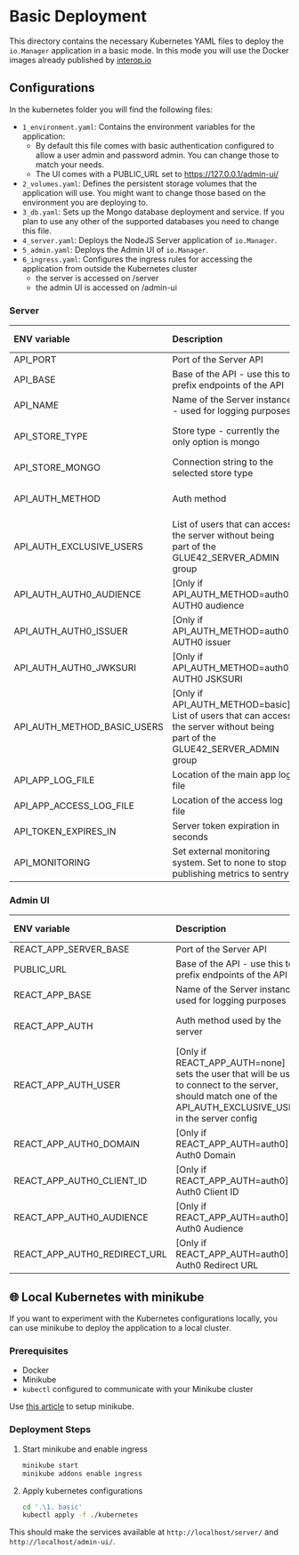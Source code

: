 # Basic Deployment 

This directory contains the necessary Kubernetes YAML files to deploy the `io.Manager` application in a basic mode. In this mode you will use the Docker images already published by [interop.io](http://interop.)

## Configurations

In the kubernetes folder you will find the following files:

- `1_environment.yaml`: Contains the environment variables for the application:
  - By default this file comes with basic authentication configured to allow a user admin and password admin. You can change those to match your needs.
  - The UI comes with a PUBLIC_URL set to https://127.0.0.1/admin-ui/
- `2_volumes.yaml`: Defines the persistent storage volumes that the application will use. You might want to change those based on the environment you are deploying to.
- `3_db.yaml`: Sets up the Mongo database deployment and service. If you plan to use any other of the supported databases you need to change this file.
- `4_server.yaml`: Deploys the NodeJS Server application of `io.Manager`.
- `5_admin.yaml`: Deploys the Admin UI of `io.Manager`.
- `6_ingress.yaml`: Configures the ingress rules for accessing the application from outside the Kubernetes cluster
  - the server is accessed on /server
  - the admin UI is accessed on /admin-ui

### Server

| ENV variable                | Description                                                                                                                                     | Default                          | Possible Values                  | 
| :-------------------------- | :---------------------------------------------------------------------------------------------------------------------------------------------- | :------------------------------- | :------------------------------- |
| API_PORT                    | Port of the Server API                                                                                                                          | 4345                             |                                  |             
| API_BASE                    | Base of the API - use this to prefix endpoints of the API                                                                                       | ""                               |                                  |
| API_NAME                    | Name of the Server instance - used for logging purposes                                                                                         | local                            |                                  |
| API_STORE_TYPE              | Store type - currently the only option is mongo                                                                                                 | mongo                            | mongo, postgresql, mssql         |
| API_STORE_MONGO             | Connection string to the selected store type                                                                                                    | mongodb://localhost:27017/server |                                  |
| API_AUTH_METHOD             | Auth method                                                                                                                                     | none                             | none, basic, auth0               |
| API_AUTH_EXCLUSIVE_USERS    | List of users that can access the server without being part of the GLUE42_SERVER_ADMIN group                                                    | []                               |                                  |
| API_AUTH_AUTH0_AUDIENCE     | [Only if API_AUTH_METHOD=auth0] AUTH0 audience                                                                                                  | ""                               |                                  |
| API_AUTH_AUTH0_ISSUER       | [Only if API_AUTH_METHOD=auth0] AUTH0 issuer                                                                                                    | ""                               |                                  |
| API_AUTH_AUTH0_JWKSURI      | [Only if API_AUTH_METHOD=auth0] AUTH0 JSKSURI                                                                                                   | ""                               |                                  |
| API_AUTH_METHOD_BASIC_USERS | [Only if API_AUTH_METHOD=basic] List of users that can access the server without being part of the GLUE42_SERVER_ADMIN group                    | ""                               |                                  |
| API_APP_LOG_FILE            | Location of the main app log file                                                                                                               | "logs/application.log"           |                                  |
| API_APP_ACCESS_LOG_FILE     | Location of the access log file                                                                                                                 | "logs/access.log"                |                                  |
| API_TOKEN_EXPIRES_IN        | Server token expiration in seconds                                                                                                              | 2592000                          |                                  |                    
| API_MONITORING              | Set external monitoring system. Set to none to stop publishing metrics to sentry                                                                | sentry                           | sentry, none                     | 


### Admin UI

| ENV variable                | Description                                                                                                                                     | Default                          | Possible Values                  | 
| :-------------------------- | :---------------------------------------------------------------------------------------------------------------------------------------------- | :------------------------------- | :------------------------------- |
| REACT_APP_SERVER_BASE       | Port of the Server API                                                                                                                          | 4345                             |                                  |             
| PUBLIC_URL                  | Base of the API - use this to prefix endpoints of the API                                                                                       | ""                               |                                  |
| REACT_APP_BASE              | Name of the Server instance - used for logging purposes                                                                                         | local                            |                                  |
| REACT_APP_AUTH              | Auth method used by the server                                                                                                                  | basic                            | none, basic, auth0               |
| REACT_APP_AUTH_USER         | [Only if REACT_APP_AUTH=none] sets the user that will be used to connect to the server, should match one of the API_AUTH_EXCLUSIVE_USERS in the server config  | mongodb://localhost:27017/server |                                  |
| REACT_APP_AUTH0_DOMAIN      | [Only if REACT_APP_AUTH=auth0] Auth0 Domain       | mongodb://localhost:27017/server |                                  |
| REACT_APP_AUTH0_CLIENT_ID   | [Only if REACT_APP_AUTH=auth0] Auth0 Client ID    | mongodb://localhost:27017/server |                                  |
| REACT_APP_AUTH0_AUDIENCE    | [Only if REACT_APP_AUTH=auth0] Auth0 Audience     | mongodb://localhost:27017/server |                                  |
| REACT_APP_AUTH0_REDIRECT_URL| [Only if REACT_APP_AUTH=auth0] Auth0 Redirect URL | mongodb://localhost:27017/server |                                  |

## 🌐 Local Kubernetes with minikube

If you want to experiment with the Kubernetes configurations locally, you can use minikube to deploy the application to a local cluster.

### Prerequisites

- Docker
- Minikube
- `kubectl` configured to communicate with your Minikube cluster

Use [this article](https://minikube.sigs.k8s.io/docs/start/) to setup minikube.

### Deployment Steps

1. Start minikube and enable ingress
   ```bash
   minikube start
   minikube addons enable ingress
   ```

2. Apply kubernetes configurations
   ```bash
   cd '.\1. basic'
   kubectl apply -f ./kubernetes
   ```
   
This should make the services available at `http://localhost/server/` and `http://localhost/admin-ui/`.

